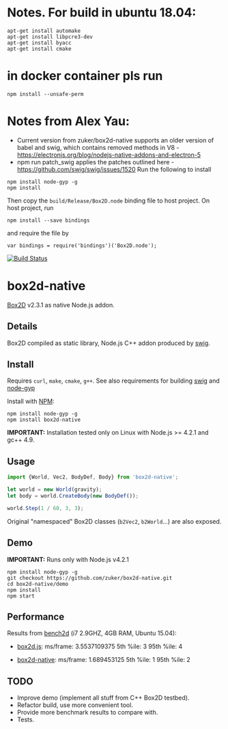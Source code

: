# Notes. For build in ubuntu 18.04:
```
apt-get install automake
apt-get install libpcre3-dev
apt-get install byacc
apt-get install cmake
```
# in docker container pls run
```
npm install --unsafe-perm
```

# Notes from Alex Yau:
* Current version from zuker/box2d-native supports an older version of babel and swig, which contains removed methods in V8 - https://electronjs.org/blog/nodejs-native-addons-and-electron-5
* npm run patch_swig applies the patches outlined here - https://github.com/swig/swig/issues/1520
Run the following to install
```
npm install node-gyp -g
npm install
```
Then copy the `build/Release/Box2D.node` binding file to host project.
On host project, run
```
npm install --save bindings
```
and require the file by
```
var bindings = require('bindings')('Box2D.node');
```

[![Build Status](https://travis-ci.org/zuker/box2d-native.svg?branch=master)](https://travis-ci.org/zuker/box2d-native)

# box2d-native
[Box2D](http://box2d.org/) v2.3.1 as native Node.js addon.

## Details

Box2D compiled as static library, Node.js C++ addon produced by [swig](http://www.swig.org/).

## Install

Requires `curl`, `make`, `cmake`, `g++`. See also requirements for building [swig](http://www.swig.org/) and [node-gyp](https://www.npmjs.com/package/node-gyp)

Install with [NPM](https://www.npmjs.com/):

```
npm install node-gyp -g
npm install box2d-native
```

**IMPORTANT:** Installation tested only on Linux with Node.js >= 4.2.1 and gc++ 4.9.

## Usage

```javascript
import {World, Vec2, BodyDef, Body} from 'box2d-native';

let world = new World(gravity);
let body = world.CreateBody(new BodyDef());

world.Step(1 / 60, 3, 3);
```

Original "namespaced" Box2D classes (`b2Vec2`, `b2World`...) are also exposed.

## Demo

**IMPORTANT:** Runs only with Node.js v4.2.1

```
npm install node-gyp -g
git checkout https://github.com/zuker/box2d-native.git
cd box2d-native/demo
npm install
npm start
```


## Performance

Results from [bench2d](https://github.com/joelgwebber/bench2d) (i7 2.9GHZ, 4GB RAM, Ubuntu 15.04):
 - [box2d.js](https://www.npmjs.com/package/box2d.js): ms/frame: 3.5537109375 5th %ile: 3 95th %ile: 4

 - [box2d-native](https://www.npmjs.com/package/box2d-native): ms/frame: 1.689453125 5th %ile: 1 95th %ile: 2

## TODO

 - Improve demo (implement all stuff from C++ Box2D testbed).
 - Refactor build, use more convenient tool.
 - Provide more benchmark results to compare with.
 - Tests.
